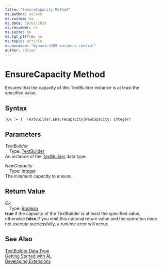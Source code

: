 ```yaml
---
title: "EnsureCapacity Method"
ms.author: solsen
ms.custom: na
ms.date: 10/01/2019
ms.reviewer: na
ms.suite: na
ms.tgt_pltfrm: na
ms.topic: article
ms.service: "dynamics365-business-central"
author: solsen
---
```

[//]: # (START>DO_NOT_EDIT)
[//]: # (IMPORTANT:Do not edit any of the content between here and the END>DO_NOT_EDIT.)
[//]: # (Any modifications should be made in the .xml files in the ModernDev repo.)
# EnsureCapacity Method
Ensures that the capacity of this TextBuilder instance is at least the specified value.


## Syntax
```
[Ok := ]  TextBuilder.EnsureCapacity(NewCapacity: Integer)
```
## Parameters
*TextBuilder*  
&emsp;Type: [TextBuilder](textbuilder-data-type.md)  
An instance of the [TextBuilder](textbuilder-data-type.md) data type.  

*NewCapacity*  
&emsp;Type: [Integer](../integer/integer-data-type.md)  
The minimum capacity to ensure.  


## Return Value
*Ok*  
&emsp;Type: [Boolean](../boolean/boolean-data-type.md)  
**true** if the capacity of the TextBuilder is at least the specified value, otherwise **false**.If you omit this optional return value and the operation does not execute successfully, a runtime error will occur.    


[//]: # (IMPORTANT: END>DO_NOT_EDIT)
## See Also
[TextBuilder Data Type](textbuilder-data-type.md)  
[Getting Started with AL](../../devenv-get-started.md)  
[Developing Extensions](../../devenv-dev-overview.md)